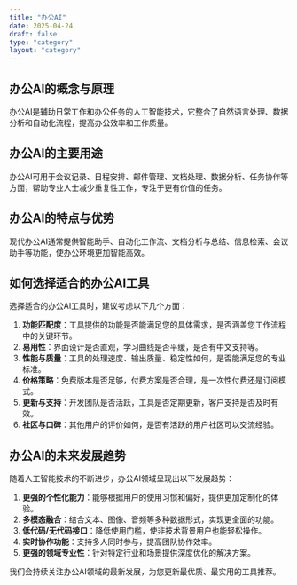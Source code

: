 ```yaml
---
title: "办公AI"
date: 2025-04-24
draft: false
type: "category"
layout: "category"
---
```


## 办公AI的概念与原理

办公AI是辅助日常工作和办公任务的人工智能技术，它整合了自然语言处理、数据分析和自动化流程，提高办公效率和工作质量。

## 办公AI的主要用途

办公AI可用于会议记录、日程安排、邮件管理、文档处理、数据分析、任务协作等方面，帮助专业人士减少重复性工作，专注于更有价值的任务。

## 办公AI的特点与优势

现代办公AI通常提供智能助手、自动化工作流、文档分析与总结、信息检索、会议助手等功能，使办公环境更加智能高效。

## 如何选择适合的办公AI工具

选择适合的办公AI工具时，建议考虑以下几个方面：

1. **功能匹配度**：工具提供的功能是否能满足您的具体需求，是否涵盖您工作流程中的关键环节。
2. **易用性**：界面设计是否直观，学习曲线是否平缓，是否有中文支持等。
3. **性能与质量**：工具的处理速度、输出质量、稳定性如何，是否能满足您的专业标准。
4. **价格策略**：免费版本是否足够，付费方案是否合理，是一次性付费还是订阅模式。
5. **更新与支持**：开发团队是否活跃，工具是否定期更新，客户支持是否及时有效。
6. **社区与口碑**：其他用户的评价如何，是否有活跃的用户社区可以交流经验。

## 办公AI的未来发展趋势

随着人工智能技术的不断进步，办公AI领域呈现出以下发展趋势：

1. **更强的个性化能力**：能够根据用户的使用习惯和偏好，提供更加定制化的体验。
2. **多模态融合**：结合文本、图像、音频等多种数据形式，实现更全面的功能。
3. **低代码/无代码接口**：降低使用门槛，使非技术背景用户也能轻松操作。
4. **实时协作功能**：支持多人同时参与，提高团队协作效率。
5. **更强的领域专业性**：针对特定行业和场景提供深度优化的解决方案。

我们会持续关注办公AI领域的最新发展，为您更新最优质、最实用的工具推荐。
